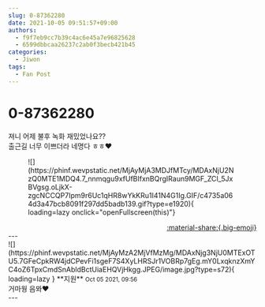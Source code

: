 ```yaml
---
slug: 0-87362280
date: 2021-10-05 09:51:57+09:00
authors:
  - f9f7eb9cc7b39c4ac6e45a7e96825628
  - 6599dbbcaa26237c2ab0f3becb421b45
categories:
  - Jiwon
tags:
  - Fan Post
---
```


# 0-87362280

<div class="post-container" markdown="1">
<div class="content-container md-sidebar__scrollwrap" markdown="1">

져니 어제 불후 녹화 재밌었나요??<br>출근길 너무 이쁘더라 네명다 ㅎㅎ❤️
<figure markdown="1">
![](https://phinf.wevpstatic.net/MjAyMjA3MDJfMTcy/MDAxNjU2NzQ0MTE1MDQ4.7_nnmqgu9xfUfBIfxnBQrgIRaun9MGF_ZCI_5JxBVgsg.oLjkX-zgcNCCQP7Ipm9r6Uc1qHR8wYkKRu1I41N4G1Ig.GIF/c4735a064d3a47bcb8091f297dd5badb139.gif?type=e1920){ loading=lazy onclick="openFullscreen(this)"}
</figure>


</div>
</div>

<div style="text-align: right;" markdown="1">
<a href="https://weverse.io/fromis9/fanpost/0-87362280" style="text-align: right;">:material-share:{.big-emoji}</a>
</div>
---

<div class="comments-container md-sidebar__scrollwrap" markdown="1">
<div class="comment" markdown="1">
<div class='id-container' markdown="1">
![](https://phinf.wevpstatic.net/MjAyMzA2MjVfMzMg/MDAxNjg3NjU0MTExOTU5.7GFeCpkRW4jdCPevFi1sgeF7S4XyLHRSJr1VOBRp7gEg.mY0LxqknzXmYC4oZ6TpxCmdSnAbldBctUiaEHQVjHkgg.JPEG/image.jpg?type=s72){ loading=lazy }
**<span class="artist">지원</span>** <small>Oct 05 2021, 09:56</small><br>
</div>
<div class='comment-body' markdown="1">
거마웡 음뫄❤️
</div>
</div>
</div>
---
